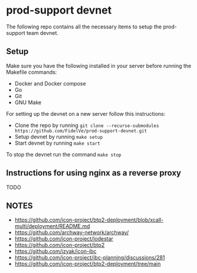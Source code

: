 # prod-support devnet

The following repo contains all the necessary items to setup the prod-support team devnet.

## Setup

Make sure you have the following installed in your server before running the Makefile commands:
* Docker and Docker compose
* Go
* Git
* GNU Make

For setting up the devnet on a new server follow this instructions:

* Clone the repo by running `git clone --recurse-submodules https://github.com/FidelVe/prod-support-devnet.git`
* Setup devnet by running `make setup`
* Start devnet by running `make start`

To stop the devnet run the command `make stop`

## Instructions for using nginx as a reverse proxy
TODO

## NOTES
* https://github.com/icon-project/btp2-deployment/blob/xcall-multi/deployment/README.md
* https://github.com/archway-network/archway/
* https://github.com/icon-project/lodestar
* https://github.com/icon-project/btp2
* https://github.com/izyak/icon-ibc
* https://github.com/icon-project/ibc-planning/discussions/281
* https://github.com/icon-project/btp2-deployment/tree/main
